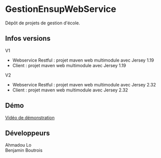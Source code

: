 # GestionEnsupWebService

Dépôt de projets de gestion d'école.

## Infos versions

V1
- Webservice Restful : projet maven web multimodule avec Jersey 1.19
- Client : projet maven web multimodule avec Jersey 1.19

V2
- Webservice Restful : projet maven web multimodule avec Jersey 2.32
- Client : projet maven web multimodule avec Jersey 2.32

## Démo

<a href="https://www.youtube.com/watch?v=ZCR3_G3agps&ab_channel=BenjaminBoutrois" target="_blank">Vidéo de démonstration</a>

## Développeurs

Ahmadou Lo    
Benjamin Boutrois
